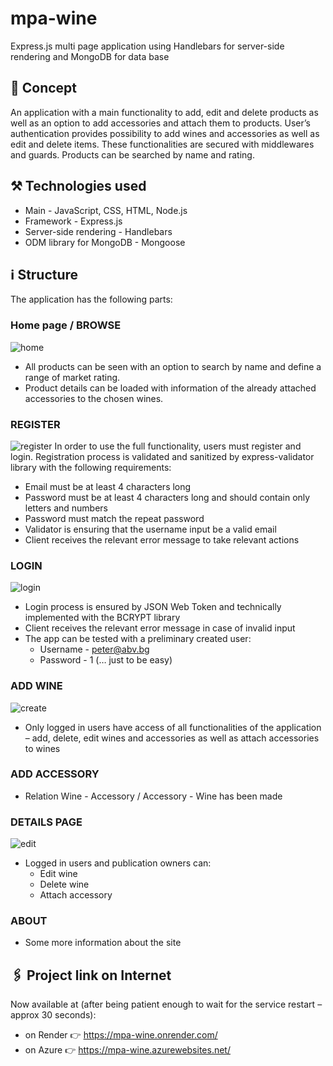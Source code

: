 # mpa-wine
Express.js multi page application using Handlebars for server-side rendering and MongoDB for data base
## :speech_balloon: Concept
An application with a main functionality to add, edit and delete products as well as an option to add accessories and attach them to products. User’s authentication provides possibility to add wines and accessories as well as edit and delete items. These functionalities are secured with middlewares and guards. 
Products can be searched by name and rating.
## :hammer_and_pick: Technologies used 
* Main - JavaScript, CSS, HTML, Node.js
* Framework - Express.js
* Server-side rendering - Handlebars
* ODM library for MongoDB - Mongoose
## :information_source: Structure
The application has the following parts:
### Home page / BROWSE
![home](https://user-images.githubusercontent.com/102145445/206909873-5655eea1-b290-43d3-96b8-5d78d831dab1.jpg)
* All products can be seen with an option to search by name and define a range of market rating. 
* Product details can be loaded with information of the already attached accessories to the chosen wines.
### REGISTER
![register](https://user-images.githubusercontent.com/102145445/206910073-9b269b07-135e-47c2-9a87-448a39ad183d.jpg)
In order to use the full functionality, users must register and login.
Registration process is validated and sanitized by express-validator library with the following requirements:
* Email must be at least 4 characters long
* Password must be at least 4 characters long and should contain only letters and numbers
* Password must match the repeat password
* Validator is ensuring that the username input be a valid email
* Client receives the relevant error message to take relevant actions
### LOGIN
![login](https://user-images.githubusercontent.com/102145445/206910230-d9d48946-69b4-44dd-b15f-631ec0d8296c.jpg)
* Login process is ensured by JSON Web Token and technically implemented with the BCRYPT library 
* Client receives the relevant error message in case of invalid input
* The app can be tested with a preliminary created user:
    * Username - peter@abv.bg
    * Password - 1 (… just to be easy)
### ADD WINE
![create](https://user-images.githubusercontent.com/102145445/206910417-944bca66-4a79-4c4c-9fd3-356461c375e0.jpg)
* Only logged in users have access of all functionalities of the application – add, delete, edit wines and accessories as well as attach accessories  to wines
### ADD ACCESSORY
* Relation Wine - Accessory / Accessory - Wine has been made
### DETAILS PAGE
![edit](https://user-images.githubusercontent.com/102145445/206910768-629ce4d6-f61f-459c-8f9a-15223f0694c8.jpg)
* Logged in users and publication owners can:
    * Edit wine
    * Delete wine
    * Attach accessory
### ABOUT
* Some more information about the site
## :paperclips: Project link on Internet
Now available at (after being patient enough to wait for the service restart – approx 30 seconds): 
* on Render :point_right: https://mpa-wine.onrender.com/
* on Azure :point_right: https://mpa-wine.azurewebsites.net/
